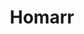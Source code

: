 ---
codehost: https://github.com/ajnart/homarr
logohandle: homarrdev
sort: homarr
title: Homarr
website: https://homarr.dev/
---